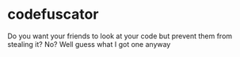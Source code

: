 # codefuscator
Do you want your friends to look at your code but prevent them from stealing it? No? Well guess what I got one anyway
